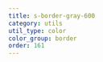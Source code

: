 ```yaml
---
title: s-border-gray-600
category: utils
util_type: color
color_group: border
order: 161
---
```

<div class="s-border-gray-600"></div>